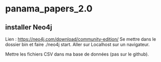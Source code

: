 # panama_papers_2.0
## installer Neo4j

Lien : https://neo4j.com/download/community-edition/
Se mettre dans le dossier bin et faire ./neo4j start.
Aller sur Localhost sur un navigateur.

Mettre les fichiers CSV dans ma base de données (pas sur le github).
